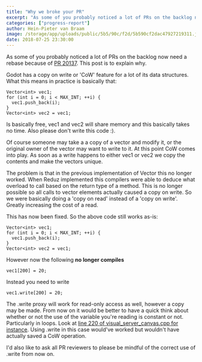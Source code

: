 ```yaml
---
title: "Why we broke your PR"
excerpt: "As some of you probably noticed a lot of PRs on the backlog now need a rebase because of PR 20137"
categories: ["progress-report"]
author: Hein-Pieter van Braam
image: /storage/app/uploads/public/5b5/90c/f2d/5b590cf2dac47927219311.jpg
date: 2018-07-25 23:30:00
---
```


As some of you probably noticed a lot of PRs on the backlog now need a rebase because of [PR 20137](https://github.com/godotengine/godot/pull/20137). This post is to explain why.

Godot has a copy on write or 'CoW' feature for a lot of its data structures. What this means in practice is basically that:

```
Vector<int> vec1;
for (int i = 0; i < MAX_INT; ++i) {
  vec1.push_back(i);
}
Vector<int> vec2 = vec1;
```

Is basically free, vec1 and vec2 will share memory and this basically takes no time. Also please don't write this code :). 

Of course someone may take a a copy of a vector and modify it, or the original owner of the vector may want to write to it. At this point CoW comes into play. As soon as a write happens to either vec1 or vec2 we copy the contents and make the vectors unique.

The problem is that in the previous implementation of Vector this no longer worked. When Reduz implemented this compilers were able to deduce what overload to call based on the return type of a method. This is no longer possible so all calls to vector elements actually caused a copy on write. So we were basically doing a 'copy on read' instead of a 'copy on write'. Greatly increasing the cost of a read.

This has now been fixed. So the above code still works as-is:

```
Vector<int> vec1;
for (int i = 0; i < MAX_INT; ++i) {
  vec1.push_back(i);
}
Vector<int> vec2 = vec1;
```

However now the following **no longer compiles**
```
vec1[200] = 20;
```
Instead you need to write
```
vec1.write[200] = 20;
```

The .write proxy will work for read-only access as well, however a copy may be made. From now on it would be better to have a quick think about whether or not the use of the variable you're reading is constant or not. Particularly in loops. Look at [line 220 of visual_server_canvas.cpp for instance](https://github.com/godotengine/godot/blob/master/servers/visual/visual_server_canvas.cpp#L223). Using .write in this case would've worked but wouldn't have actually saved a CoW operation.

I'd also like to ask all PR reviewers to please be mindful of the correct use of .write from now on.